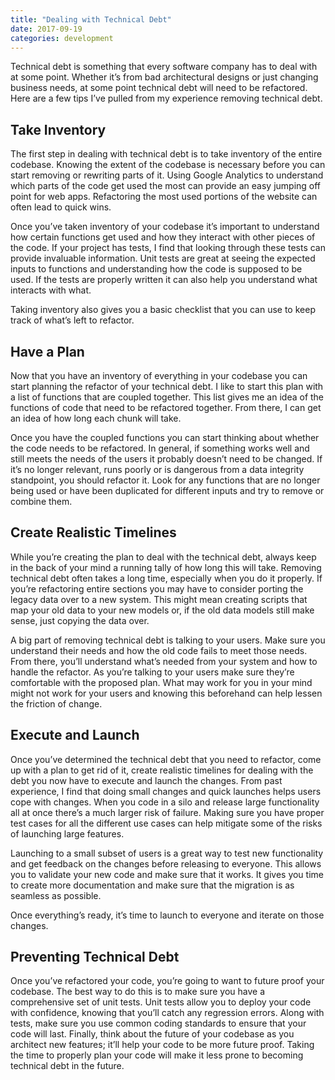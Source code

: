 ```yaml
---
title: "Dealing with Technical Debt"
date: 2017-09-19
categories: development
---
```


Technical debt is something that every software company has to deal with at some point. Whether it’s from bad architectural designs or just changing business needs, at some point technical debt will need to be refactored. Here are a few tips I’ve pulled from my experience removing technical debt.

## Take Inventory
The first step in dealing with technical debt is to take inventory of the entire codebase. Knowing the extent of the codebase is necessary before you can start removing or rewriting parts of it. Using Google Analytics to understand which parts of the code get used the most can provide an easy jumping off point for web apps. Refactoring the most used portions of the website can often lead to quick wins.

Once you’ve taken inventory of your codebase it’s important to understand how certain functions get used and how they interact with other pieces of the code. If your project has tests, I find that looking through these tests can provide invaluable information. Unit tests are great at seeing the expected inputs to functions and understanding how the code is supposed to be used. If the tests are properly written it can also help you understand what interacts with what.

Taking inventory also gives you a basic checklist that you can use to keep track of what’s left to refactor.

## Have a Plan
Now that you have an inventory of everything in your codebase you can start planning the refactor of your technical debt. I like to start this plan with a list of functions that are coupled together. This list gives me an idea of the functions of code that need to be refactored together. From there, I can get an idea of how long each chunk will take.

Once you have the coupled functions you can start thinking about whether the code needs to be refactored. In general, if something works well and still meets the needs of the users it probably doesn’t need to be changed. If it’s no longer relevant, runs poorly or is dangerous from a data integrity standpoint, you should refactor it. Look for any functions that are no longer being used or have been duplicated for different inputs and try to remove or combine them.

## Create Realistic Timelines
While you’re creating the plan to deal with the technical debt, always keep in the back of your mind a running tally of how long this will take. Removing technical debt often takes a long time, especially when you do it properly. If you’re refactoring entire sections you may have to consider porting the legacy data over to a new system. This might mean creating scripts that map your old data to your new models or, if the old data models still make sense, just copying the data over.

A big part of removing technical debt is talking to your users. Make sure you understand their needs and how the old code fails to meet those needs. From there, you’ll understand what’s needed from your system and how to handle the refactor. As you’re talking to your users make sure they’re comfortable with the proposed plan. What may work for you in your mind might not work for your users and knowing this beforehand can help lessen the friction of change.

## Execute and Launch
Once you’ve determined the technical debt that you need to refactor, come up with a plan to get rid of it, create realistic timelines for dealing with the debt you now have to execute and launch the changes. From past experience, I find that doing small changes and quick launches helps users cope with changes. When you code in a silo and release large functionality all at once there’s a much larger risk of failure. Making sure you have proper test cases for all the different use cases can help mitigate some of the risks of launching large features.

Launching to a small subset of users is a great way to test new functionality and get feedback on the changes before releasing to everyone. This allows you to validate your new code and make sure that it works. It gives you time to create more documentation and make sure that the migration is as seamless as possible.

Once everything’s ready, it’s time to launch to everyone and iterate on those changes.

## Preventing Technical Debt
Once you’ve refactored your code, you’re going to want to future proof your codebase. The best way to do this is to make sure you have a comprehensive set of unit tests. Unit tests allow you to deploy your code with confidence, knowing that you’ll catch any regression errors. Along with tests, make sure you use common coding standards to ensure that your code will last. Finally, think about the future of your codebase as you architect new features; it’ll help your code to be more future proof. Taking the time to properly plan your code will make it less prone to becoming technical debt in the future.


